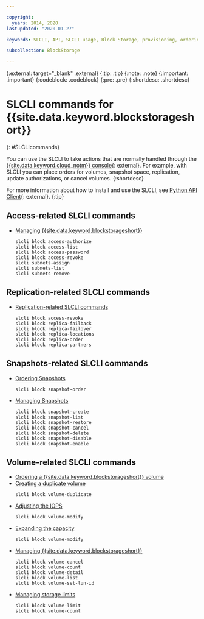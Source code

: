 ```yaml
---

copyright:
  years: 2014, 2020
lastupdated: "2020-01-27"

keywords: SLCLI, API, SLCLI usage, Block Storage, provisioning, ordering, managing

subcollection: BlockStorage

---
```

{:external: target="_blank" .external}
{:tip: .tip}
{:note: .note}
{:important: .important}
{:codeblock: .codeblock}
{:pre: .pre}
{:shortdesc: .shortdesc}

# SLCLI commands for {{site.data.keyword.blockstorageshort}}
{: #SLCLIcommands}

You can use the SLCLI to take actions that are normally handled through the [{{site.data.keyword.cloud_notm}} console](https://{DomainName}/){: external}. For example, with SLCLI you can place orders for volumes, snapshot space, replication, update authorizations, or cancel volumes.
{:shortdesc}

For more information about how to install and use the SLCLI, see [Python API Client](https://softlayer-python.readthedocs.io/en/latest/cli/){: external}.
{:tip}

## Access-related SLCLI commands
* [Managing {{site.data.keyword.blockstorageshort}}](/docs/BlockStorage?topic=BlockStorage-managingstorage)  
  ```
  slcli block access-authorize
  slcli block access-list
  slcli block access-password
  slcli block access-revoke
  slcli subnets-assign
  slcli subnets-list
  slcli subnets-remove
  ```

## Replication-related SLCLI commands

* [Replication-related SLCLI commands](/docs/BlockStorage?topic=BlockStorage-replication#clicommands)
  ```
  slcli block access-revoke
  slcli block replica-failback
  slcli block replica-failover
  slcli block replica-locations
  slcli block replica-order
  slcli block replica-partners
  ```

## Snapshots-related SLCLI commands

* [Ordering Snapshots](/docs/BlockStorage?topic=BlockStorage-orderingsnapshots#ordersnapshotSLCLI)
  ```
  slcli block snapshot-order
  ```

* [Managing Snapshots](/docs/BlockStorage?topic=BlockStorage-managingSnapshots)
  ```
  slcli block snapshot-create
  slcli block snapshot-list
  slcli block snapshot-restore
  slcli block snapshot-cancel
  slcli block snapshot-delete
  slcli block snapshot-disable
  slcli block snapshot-enable
  ```

## Volume-related SLCLI commands

* [Ordering a {{site.data.keyword.blockstorageshort}} volume](/docs/BlockStorage?topic=BlockStorage-orderingthroughCLI)
* [Creating a duplicate volume](/docs/BlockStorage?topic=BlockStorage-duplicatevolume)
  ```
  slcli block volume-duplicate
  ```
* [Adjusting the IOPS](/docs/BlockStorage?topic=BlockStorage-adjustingIOPS#adjustingsteps)
  ```
  slcli block volume-modify
  ```
* [Expanding the capacity](/docs/BlockStorage?topic=BlockStorage-expandingcapacity#resizingsteps)
  ```
  slcli block volume-modify
  ```
* [Managing {{site.data.keyword.blockstorageshort}}](/docs/BlockStorage?topic=BlockStorage-managingstorage)  
  ```
  slcli block volume-cancel
  slcli block volume-count
  slcli block volume-detail
  slcli block volume-list
  slcli block volume-set-lun-id
  ```
* [Managing storage limits](/docs/BlockStorage?topic=BlockStorage-managingstoragelimits)  
  ```
  slcli block volume-limit
  slcli block volume-count
  ```
